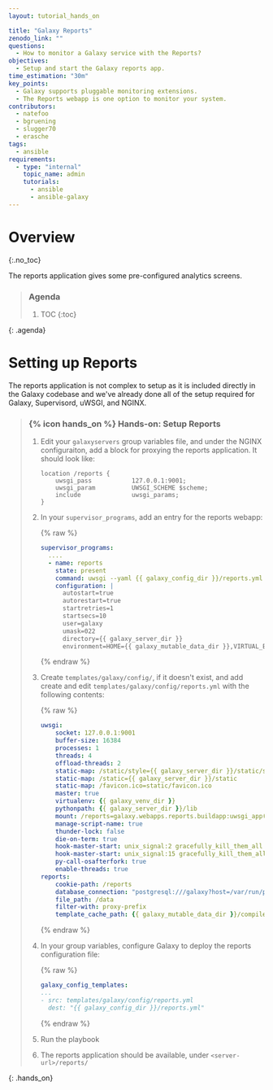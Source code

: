 ```yaml
---
layout: tutorial_hands_on

title: "Galaxy Reports"
zenodo_link: ""
questions:
  - How to monitor a Galaxy service with the Reports?
objectives:
  - Setup and start the Galaxy reports app.
time_estimation: "30m"
key_points:
  - Galaxy supports pluggable monitoring extensions.
  - The Reports webapp is one option to monitor your system.
contributors:
  - natefoo
  - bgruening
  - slugger70
  - erasche
tags:
  - ansible
requirements:
  - type: "internal"
    topic_name: admin
    tutorials:
      - ansible
      - ansible-galaxy
---
```



# Overview
{:.no_toc}

The reports application gives some pre-configured analytics screens.

> ### Agenda
>
> 1. TOC
> {:toc}
>
{: .agenda}

# Setting up Reports

The reports application is not complex to setup as it is included directly in the Galaxy codebase and we've already done all of the setup required for Galaxy, Supervisord, uWSGI, and NGINX.

> ### {% icon hands_on %} Hands-on: Setup Reports
>
> 1. Edit your `galaxyservers` group variables file, and under the NGINX configuraiton, add a block for proxying the reports application. It should look like:
>
>    ```nginx
>    location /reports {
>        uwsgi_pass           127.0.0.1:9001;
>        uwsgi_param          UWSGI_SCHEME $scheme;
>        include              uwsgi_params;
>    }
>    ```
>
> 2. In your `supervisor_programs`, add an entry for the reports webapp:
>
>    {% raw %}
>    ```yaml
>    supervisor_programs:
>      ....
>      - name: reports
>        state: present
>        command: uwsgi --yaml {{ galaxy_config_dir }}/reports.yml
>        configuration: |
>          autostart=true
>          autorestart=true
>          startretries=1
>          startsecs=10
>          user=galaxy
>          umask=022
>          directory={{ galaxy_server_dir }}
>          environment=HOME={{ galaxy_mutable_data_dir }},VIRTUAL_ENV={{ galaxy_venv_dir }},PATH={{ galaxy_venv_dir }}/bin:%(ENV_PATH)s
>    ```
>    {% endraw %}
>
> 3. Create `templates/galaxy/config/`, if it doesn't exist, and add create and edit `templates/galaxy/config/reports.yml` with the following contents:
>
>    {% raw %}
>    ```yml
>    uwsgi:
>        socket: 127.0.0.1:9001
>        buffer-size: 16384
>        processes: 1
>        threads: 4
>        offload-threads: 2
>        static-map: /static/style={{ galaxy_server_dir }}/static/style/blue
>        static-map: /static={{ galaxy_server_dir }}/static
>        static-map: /favicon.ico=static/favicon.ico
>        master: true
>        virtualenv: {{ galaxy_venv_dir }}
>        pythonpath: {{ galaxy_server_dir }}/lib
>        mount: /reports=galaxy.webapps.reports.buildapp:uwsgi_app()
>        manage-script-name: true
>        thunder-lock: false
>        die-on-term: true
>        hook-master-start: unix_signal:2 gracefully_kill_them_all
>        hook-master-start: unix_signal:15 gracefully_kill_them_all
>        py-call-osafterfork: true
>        enable-threads: true
>    reports:
>        cookie-path: /reports
>        database_connection: "postgresql:///galaxy?host=/var/run/postgresql"
>        file_path: /data
>        filter-with: proxy-prefix
>        template_cache_path: {{ galaxy_mutable_data_dir }}/compiled_templates
>    ```
>    {% endraw %}
>
> 4. In your group variables, configure Galaxy to deploy the reports configuration file:
>
>    {% raw %}
>    ```yml
>    galaxy_config_templates:
>    ...
>    - src: templates/galaxy/config/reports.yml
>      dest: "{{ galaxy_config_dir }}/reports.yml"
>    ```
>    {% endraw %}
>
> 5. Run the playbook
>
> 6. The reports application should be available, under `<server-url>/reports/`
>
{: .hands_on}
